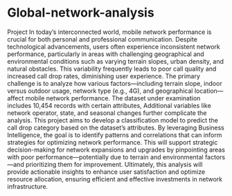 # Global-network-analysis
Project
In today’s interconnected world, mobile network performance is crucial for both personal and professional communication. Despite technological advancements, users often experience inconsistent network performance, particularly in areas with challenging geographical and environmental conditions such as varying terrain slopes, urban density, and natural obstacles. This variability frequently leads to poor call quality and increased call drop rates, diminishing user experience. The primary challenge is to analyze how various factors—including terrain slope, indoor versus outdoor usage, network type (e.g., 4G), and geographical location—affect mobile network performance. The dataset under examination includes 10,454 records with certain attributes, Additional variables like network operator, state, and seasonal changes further complicate the analysis. This project aims to develop a classification model to predict the call drop category based on the dataset’s attributes. By leveraging Business Intelligence, the goal is to identify patterns and correlations that can inform strategies for optimizing network performance. This will support strategic decision-making for network expansions and upgrades by pinpointing areas with poor performance—potentially due to terrain and environmental factors—and prioritizing them for improvement. Ultimately, this analysis will provide actionable insights to enhance user satisfaction and optimize resource allocation, ensuring efficient and effective investments in network infrastructure.
